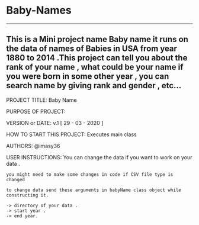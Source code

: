 # Baby-Names
------------------------------------------------------------------------
This is a Mini project name Baby name it runs on the data of names of Babies
in USA from year 1880 to 2014 .This project can tell you about the rank
of your name , what could be your name if you were born in some other
year , you can search name by giving rank and gender , etc...  
------------------------------------------------------------------------

PROJECT TITLE: Baby Name

PURPOSE OF PROJECT: 

VERSION or DATE: v.1 [ 29 - 03 - 2020 ] 

HOW TO START THIS PROJECT: Executes main class

AUTHORS: @imasy36

USER INSTRUCTIONS: 
	You can change the data if you want to work on your data .

	you might need to make some changes in code if CSV file type is changed 

	to change data send these arguments in babyName class object while constructing it.

	-> directory of your data .
	-> start year .
	-> end year.	
	
